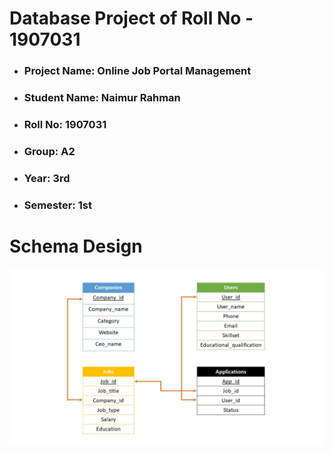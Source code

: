 # Database Project of Roll No - 1907031
- ### Project Name: Online Job Portal Management <br>
- ### Student Name: Naimur Rahman <br>
- ### Roll No: 1907031 <br>
- ### Group: A2 <br>
- ### Year: 3rd <br>
- ### Semester: 1st <br>

# Schema Design
![Schema Design](Images/Schema-design.jpg)
